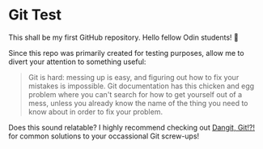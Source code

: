 # Git Test


This shall be my first GitHub repository. Hello fellow Odin students! :wave:

Since this repo was primarily created for testing purposes, allow me to divert your attention to something useful:

> Git is hard: messing up is easy, and figuring out how to fix your mistakes is impossible. Git documentation has this chicken and egg problem where you can't search for how to get yourself out of a mess, unless you already know the name of the thing you need to know about in order to fix your problem.

Does this sound relatable? I highly recommend checking out [Dangit, Git!?!](https://dangitgit.com/en) for common solutions to your occassional Git screw-ups!
